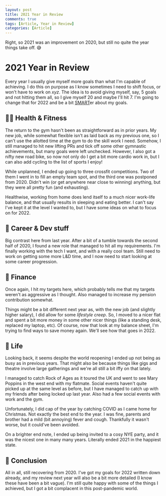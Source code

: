 ```yaml
---
layout: post
title: 2021 Year in Review
comments: true
tags: [Article, Year in Review]
categories: [Article]
---
```


Right, so 2021 was an improvement on 2020, but still no quite the year things take off. 😅

<!--more-->

# 2021 Year in Review

Every year I usually give myself more goals than what I'm capable of achieving. I do this on purpose as I know sometimes I need to shift focus, or won't have to work on _xyz_. The idea is to avoid giving myself, say, 5 goals and not hitting them all, so I give myself 20 and maybe I'll hit 7. I'm going to change that for 2022 and be a bit [SMART](https://en.wikipedia.org/wiki/SMART_criteria)er about my goals.

## 🏋️‍♂️ Health & Fitness

The return to the gym hasn't been as straightforward as in prior years. My new job, while somewhat flexible isn't as laid back as my previous one, so I can't use the allotted time at the gym to do the skill work I need. Somehow, I still managed to hit new lifting PRs and tick off some other gymnastic achievements, but many goals were left unchecked. However, I also got a nifty new road bike, so now not only do I get a bit more cardio work in, but I can also add cycling to the list of sports I enjoy!

While unplanned, I ended up going to three crossfit competitions. Two of them I went in to fill an empty team spot, and the third one was postponed from 2020. Didn't win (or get anywhere near close to winning) anything, but they were all pretty fun (and exhausting).

Healthwise, working from home does lend itself to a much nicer work-life balance, and that usually results in sleeping and eating better. I can't say I've kept it at the level I wanted to, but I have some ideas on what to focus on for 2022.

## 💼 Career & Dev stuff

Big contrast here from last year. After a bit of a tumble towards the second half of 2020, I found a new role that managed to hit all my requirements. I'm finally working with the tech I want, and with a really cool team. Still need to work on getting some more L&D time, and I now need to start looking at some career progression.

## 💸 Finance

Once again, I hit my targets here, which probably tells me that my targets weren't as aggressive as I thought. Also managed to increase my pension contribution somewhat. 

Things might be a bit different next year as, with the new job (and slightly higher salary), I did allow for some _lifestyle creep_. So, I moved to a nicer flat and spent a bit more money in some other nicer things (like a standing desk, replaced my laptop, etc). Of course, now that look at my balance sheet, I'm trying to find ways to save money again. We'll see how that goes in 2022.

## 🎈 Life

Looking back, it seems despite the world reopening I ended up not being as busy as in previous years. That might also be because things like gigs and theatre involve large gatherings and we're all still a bit iffy on that lately. 

I managed to catch Rock of Ages as it toured the UK and went to see Mary Poppins in the west end with my flatmate. Social events haven't quite picked up at the same level as before, but I have managed to catch up with my friends after being locked up last year. Also had a few social events with work and the gym.

Unfortunately, I did cap of the year by catching COVID as I came home for Christmas. Not exactly the best end to the year. I was fine, parents and brother had a mild (bit annoying) fever and cough. Thankfully it wasn't worse, but it could've been avoided.

On a brighter end note, I ended up being invited to a cosy NYE party, and it was the nicest one in many many years. Literally ended 2021 in the happiest state.

## 📑 Conclusion

All in all, still recovering from 2020. I've got my goals for 2022 written down already, and my review next year will also be a bit more detailed (I know these have been a bit vague). I'm still quite happy with some of the things I achieved, but I got a bit complacent in this post-pandemic world.
